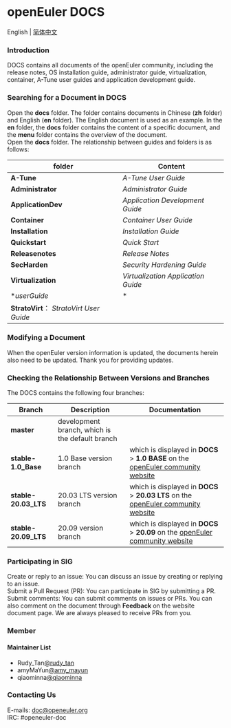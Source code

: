 # openEuler DOCS

English | [简体中文](./README.md)

### Introduction

DOCS contains all documents of the openEuler community, including the release notes, OS installation guide, administrator guide, virtualization, container, A-Tune user guides and application development guide.

### Searching for a Document in DOCS

Open the **docs** folder. The folder contains documents in Chinese (**zh** folder) and English (**en** folder). The English document is used as an example. In the **en** folder, the **docs** folder contains the content of a specific document, and the **menu** folder contains the overview of the document.   
Open the **docs** folder. The relationship between guides and folders is as follows:  

| folder | Content |
|-----|-----|
| **A-Tune** | *A-Tune User Guide* |
| **Administrator** | *Administrator Guide* |
| **ApplicationDev** | *Application Development Guide* |
| **Container** | *Container User Guide* |
| **Installation** | *Installation Guide* |
| **Quickstart** | *Quick Start*
| **Releasenotes** | *Release Notes*
| **SecHarden** | *Security Hardening Guide* |
| **Virtualization** | *Virtualization Application Guide* |
| **userGuide* |* | *openEuler Toolset User Guide* |
| **StratoVirt**： *StratoVirt User Guide* |


### Modifying a Document

When the openEuler version information is updated, the documents herein also need to be updated. Thank you for providing updates.

### Checking the Relationship Between Versions and Branches
The DOCS contains the following four branches:

| Branch | Description | Documentation |
|--------|-------------|---------------|
| **master** | development branch, which is the default branch ||
| **stable-1.0\_Base** | 1.0 Base version branch | which is displayed in **DOCS** > **1.0 BASE** on the [openEuler community website](https://openeuler.org/) |
| **stable-20.03\_LTS** | 20.03 LTS version branch | which is displayed in **DOCS** > **20.03 LTS** on the [openEuler community website](https://openeuler.org/) |
| **stable-20.09\_LTS** | 20.09 version branch | which is displayed in **DOCS** > **20.09** on the [openEuler community website](https://openeuler.org/) |

### Participating in SIG
Create or reply to an issue: You can discuss an issue by creating or replying to an issue.  
Submit a Pull Request (PR): You can participate in SIG by submitting a PR.  
Submit comments: You can submit comments on issues or PRs. You can also comment on the document through **Feedback** on the website document page.
We are always pleased to receive PRs from you.

### Member
#### Maintainer List
- Rudy_Tan[@rudy_tan](https://gitee.com/rudy_tan)
- amyMaYun[@amy_mayun](https://gitee.com/amy_mayun)
- qiaominna[@qiaominna](https://gitee.com/qiaominna)


###  Contacting Us
E-mails: doc@openeuler.org  
IRC: #openeuler-doc 